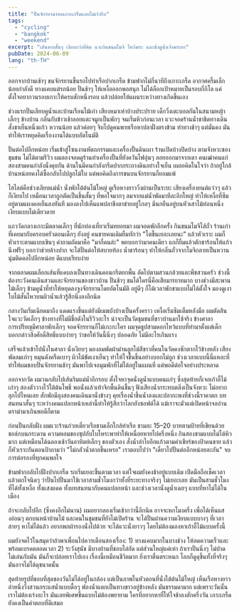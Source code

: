 ```yaml
---
title: "ปั่นจักรยานรอบเกาะเกร็ดแบบไม่เร่งรีบ"
tags:
  - "cycling"
  - "bangkok"
  - "weekend"
excerpt: "เส้นทางสั้นๆ เงียบกว่าที่คิด แวะกินขนมโมจิ ไหว้พระ และนั่งดูน้ำเจ้าพระยา"
pubDate: 2024-06-09
lang: "th-TH"
---
```


ออกจากบ้านเช้าๆ ขนจักรยานขึ้นรถไปท่าเรือปากเกร็ด ข้ามฟากไม่กี่นาทีถึงเกาะเกร็ด อากาศครึ้มเล็กน้อยกำลังดี ทางแคบแต่รถน้อย ปั่นช้าๆ ให้เหงื่อออกพอสนุก ไม่ได้ล็อกเป้าหมายเป็นรอบกี่กิโล แค่ตั้งใจอยากวนรอบเกาะให้ครบสักหนึ่งรอบ แล้วปล่อยให้แผนระหว่างทางเกิดขึ้นเอง

ช่วงแรกปั่นเลียบคูน้ำและบ้านเรือนไม้เก่า เสียงหมาเห่าบ้างประปราย เด็กวิ่งเตะบอลกันในสนามหญ้าเล็กๆ ข้างบ้าน กลิ่นกับข้าวเช้าลอยแตะจมูกเป็นพักๆ จนเริ่มหิวก่อนเวลา แวะจอดร้านน้ำชาชิดทางเดิน สั่งชาเย็นหนึ่งแก้ว หวานน้อย แล้วค่อยๆ จิบไปดูคนพายเรือหาปลาฝั่งตรงข้าม ท่าทางช้าๆ แต่มั่นคง มันทำให้เราหยุดคิดเรื่องงานได้แบบอัตโนมัติ

ปั่นต่อไปอีกหน่อย เริ่มเข้าสู่โซนงานหัตถกรรมและเครื่องปั้นดินเผา ร้านเปิดบ้างปิดบ้าง ตามจังหวะของชุมชน ไม่ได้ตามรีวิว ผมลองจอดดูร้านทำเครื่องปั้นที่ยังควันไฟอุ่นๆ ลอยออกมาจากเตา คนเฒ่าคนแก่สองสามคนกำลังนั่งคุยกัน ด้านในมีคนกำลังกรีดปากกระถางดินอย่างใจเย็น เผลอคิดในใจว่า ถ้าอยู่ใกล้บ้านหน่อยคงได้ซื้อกลับไปปลูกไม้ใบ แต่พอคิดถึงการขนบนจักรยานก็ยอมแพ้

ไฮไลต์คือช่วงเลียบแม่น้ำ นั่งพักใต้ต้นไม้ใหญ่ ดูเรือหางยาววิ่งผ่านเป็นระยะ เสียงเครื่องยนต์แว่วๆ แล้วก็เงียบไป เหมือนเวลาถูกตัดเป็นชิ้นสั้นๆ ที่พอใจมากๆ ลมจากแม่น้ำพัดมาทีละอึกใหญ่ ทำให้เหงื่อที่ซึมอยู่ตามแผงคอเย็นลงทันที มองลงไปเห็นแพปลาขึงตาข่ายอยู่ไกลๆ มีนกยืนอยู่บนหัวเสาไม้ท่อนหนึ่ง เงียบแบบไม่เดียวดาย

แถววัดกลางเกาะมีตลาดเล็กๆ ที่นักท่องเที่ยวเริ่มทยอยมา ผมจอดพักอีกครั้ง กินขนมโมจิไส้ถั่ว ร้านเก่าที่เคยมากับครอบครัวตอนเด็กๆ ยังอยู่ คนขายคนเดิมยิ้มทักว่า "โตขึ้นเยอะเลยนะ" แล้วหัวเราะ ผมก็หัวเราะตามแบบเขินๆ คำถามถัดมาคือ "มากี่คนล่ะ" พอบอกว่ามาคนเดียว แกก็ยิ้มแล้วตักชาร้อนให้แก้วนึงฟรีๆ บอกว่าช่วยล้างปาก จะได้ปั่นต่อให้สบายท้อง น้ำชาร้อนๆ ทำให้กลิ่นถั่วจากโมจิกลายเป็นหวานนุ่มติดคอไปอีกหน่อย ดีแบบเรียบง่าย

จากตลาดผมเลือกเส้นที่แคบลงเป็นทางเดินคอนกรีตยกพื้น ลัดไปตามสวนกล้วยและพืชสวนครัว ช่วงนี้ต้องระวังคนเดินสวนและจักรยานของชาวบ้าน ปั่นช้าๆ ชนได้ใครนี่คือเสียมารยาทมาก บางช่วงมีสะพานไม้เล็กๆ ข้ามคูน้ำที่ทำให้หยุดลงจูงจักรยานโดยอัตโนมัติ อยู่ดีๆ ก็ได้เวลาพักขาแบบไม่ได้ตั้งใจ มองดูเงาใบไม้สั่นไหวบนผิวน้ำแล้วรู้สึกนิ่งลงอีกนิด

กลางวันเริ่มเฉียดมาถึง แดดแรงขึ้นแต่ยังมีเมฆบังบ้างเป็นครั้งคราว เหงื่อเริ่มซึมเต็มหลังมือ ผมตัดสินใจแวะวัดเล็กๆ ข้างทางที่ไม่มีชื่อดังในรีวิวอะไร น่าจะเป็นวัดชุมชนที่ชาวบ้านมาใช้จริง ข้างศาลาการเปรียญมีศาลาพักเล็กๆ จอดจักรยานก็ไม่เกะกะใคร ผมจุดธูปสามดอกไหว้แบบที่ทำมาตั้งแต่เด็ก บอกกล่าวสิ่งศักดิ์สิทธิ์แบบง่ายๆ ว่าขอให้วันนี้นิ่งๆ ปลอดภัย ไม่มีอะไรเกินแรง

เสร็จแล้วเข้าไปนั่งในศาลา นั่งเงียบๆ มองลมพัดผ้าม่านลูกไม้สีขาวที่คนในวัดคงซักตากไว้ข้างหลัง เสียงพัดลมเก่าๆ หมุนดังครืดเบาๆ ผิวไม้ขัดเงาเย็นๆ ทำให้ใจชื้นขึ้นอย่างบอกไม่ถูก ช่วงเวลาแบบนี้นี่แหละที่ทำให้ผมชอบปั่นจักรยานช้าๆ มันพาไปเจอมุมพักที่ไม่ได้อยู่ในแผนที่ แต่พอดีต่อใจอย่างประหลาด

ออกจากวัด ผมวนกลับไปเส้นริมแม่น้ำอีกรอบ ตั้งใจหาจุดนั่งดูน้ำแบบคนแก่ๆ ซึ่งสุดท้ายก็เจอเก้าอี้ไม้เก่าๆ สองตัววางไว้ใต้ต้นโพธิ์ พอนั่งแล้วเท้าจิกพื้นดินชื้นๆ ฟังเสียงน้ำกระทบตลิ่งเป็นจังหวะ ไม่อยากลุกไปไหนเลย สักพักมีลุงสองคนเดินมานั่งข้างๆ คุยเรื่องน้ำขึ้นน้ำลงและปลากะพงที่ช่วงนี้ราคาตก บทสนทนาสั้นๆ ระหว่างคนแปลกหน้าเหล่านี้ทำให้รู้สึกว่าโลกยังซอฟต์ได้ แม้เราจะมัวแต่เปิดหน้าจออ่านดราม่ามาเกินพอดีก็ตาม

ก่อนปั่นกลับฝั่ง ผมแวะร้านก๋วยเตี๋ยวเรือชามเล็กใกล้ท่าเรือ ชามละ 15–20 บาทตามป้ายที่เขียนด้วยชอล์กบนกระดาน ความหอมของซุปกับใบโหระพาทำให้เหนื่อยหายไปครึ่งหนึ่ง กินสองชามแบบไม่ได้หิวมาก แต่เหมือนได้ฉลองเช้าวันอาทิตย์เล็กๆ ของตัวเอง สั่งน้ำลำไยอีกแก้วตามคำเชียร์ของป้าคนขาย แล้วก็หัวเราะกันตอนป้าถามว่า "ไม่กลัวน้ำตาลขึ้นเหรอ" เราตอบไปว่า "เดี๋ยวไปปั่นต่ออีกหน่อยละกัน" จบการต่อรองที่ทุกคนพอใจ

ข้ามฟากกลับไปฝั่งปากเกร็ด รถเริ่มเยอะขึ้นตามเวลา แต่ใจผมยังคงช้าอยู่แบบเดิม เปิดมือถือเช็คเวลาแล้วตกใจนิดๆ ว่าปั่นไปปั่นมาใช้เวลาสามชั่วโมงกว่าทั้งที่ระยะทางจริงๆ ไม่เยอะเลย มันเป็นสามชั่วโมงที่ได้ทั้งเหงื่อ ทั้งแสงแดด ทั้งบทสนทนากับคนแปลกหน้า และช่วงเวลานั่งดูน้ำเฉยๆ แบบที่หาไม่ได้ในเมือง

ถ้าจะกลับไปอีก (ซึ่งคงอีกไม่นาน) ผมอยากลองเริ่มเช้ากว่านี้อีกนิด อาจจะหกโมงครึ่ง เพื่อได้เห็นแสงอ่อนๆ ตกบนหน้าบ้านไม้ และคนในชุมชนที่ยังไม่เปิดร้าน จะได้ปั่นผ่านความเงียบแบบบางๆ ที่เวลาสายๆ หาไม่ได้แล้ว อยากพกผ้ารองนั่งไปด้วย จะได้แวะนั่งยาวๆ โดยไม่ต้องมองหาเก้าอี้ไม้แบบครั้งนี้

ผมยังจดไว้ในสมุดว่าถ้าพาเพื่อนไปควรเตือนสองเรื่อง: 1) ทางแคบมากในบางช่วง ให้ลดความเร็วและพร้อมเบรคตลอดเวลา 2) ระวังสุนัข มีบางบ้านที่ชอบไล่กัด แต่ส่วนใหญ่แค่เห่า ถ้าเราปั่นนิ่งๆ ไม่ปาด ไม่เล่นกับมัน มันก็จะปล่อยเราไปเอง เรื่องนี้เหมือนชีวิตมาก ยิ่งเราตื่นตระหนก โลกก็ดูดุขึ้นทั้งที่จริงๆ มันอาจไม่ได้ดุขนาดนั้น

สุดท้ายรูปที่ชอบที่สุดของวันไม่ได้อยู่ในกล้อง แต่เป็นภาพในหัวตอนที่นั่งใต้ต้นไม้ใหญ่ เห็นเรือหางยาวลำหนึ่งวิ่งสวนกระแสน้ำแบบดื้อๆ ฟองน้ำแตกเป็นทางขาวอยู่ข้างหลัง มันธรรมดามาก แต่เพราะวันนั้นเราไม่ต้องเร่งอะไร มันเลยพิเศษขึ้นแบบไม่ต้องพยายาม ใครที่อยากหาที่ให้ใจช้าลงสักครึ่งวัน เกาะเกร็ดยังคงเป็นคำตอบที่ดีเสมอ
